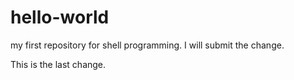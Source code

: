 # hello-world
my first repository for shell programming.
I will submit the change.

This is the last change.
